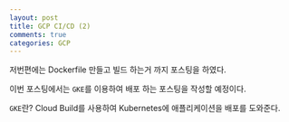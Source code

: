 ```yaml
---
layout: post
title: GCP CI/CD (2)
comments: true
categories: GCP
---
```


저번편에는 Dockerfile 만들고 빌드 하는거 까지 포스팅을 하였다.

이번 포스팅에서는 `GKE`를 이용하여 배포 하는 포스팅을 작성할 예정이다.

`GKE`란? Cloud Build를 사용하여 Kubernetes에 애플리케이션을 배포를 도와준다.
